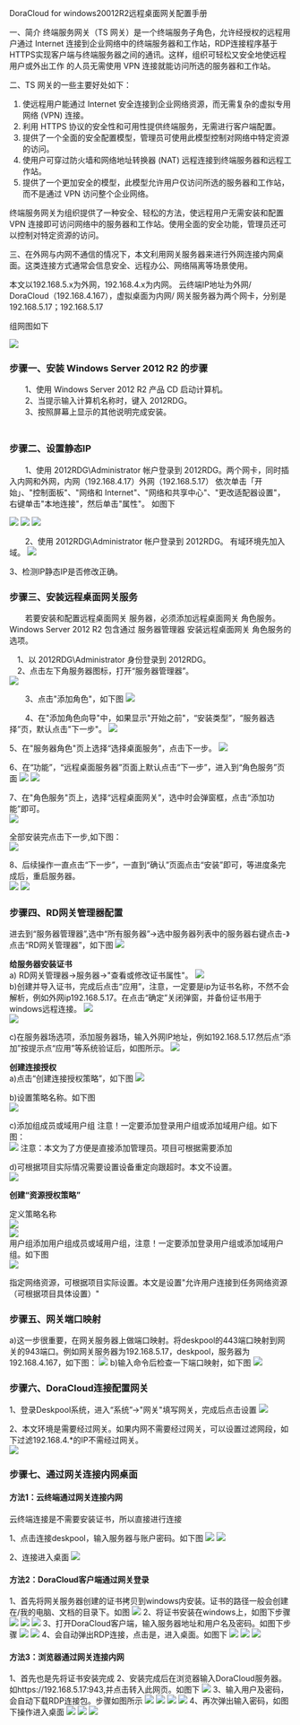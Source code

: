  
DoraCloud for windows20012R2远程桌面网关配置手册
 
 
一、简介 
终端服务网关（TS 网关）是一个终端服务子角色，允许经授权的远程用户通过 Internet 连接到企业网络中的终端服务器和工作站，RDP连接程序基于HTTPS实现客户端与终端服务器之间的通讯。这样，组织可轻松又安全地使远程用户或外出工作 的人员无需使用 VPN 连接就能访问所选的服务器和工作站。 
 
二、TS 网关的一些主要好处如下：    
1. 使远程用户能通过 Internet 安全连接到企业网络资源，而无需复杂的虚拟专用网络 (VPN) 连接。   
2. 利用 HTTPS 协议的安全性和可用性提供终端服务，无需进行客户端配置。   
3. 提供了一个全面的安全配置模型，管理员可使用此模型控制对网络中特定资源的访问。    
4. 使用户可穿过防火墙和网络地址转换器 (NAT) 远程连接到终端服务器和远程工作站。   
5. 提供了一个更加安全的模型，此模型允许用户仅访问所选的服务器和工作站，而不是通过 VPN 访问整个企业网络。    
 
终端服务网关为组织提供了一种安全、轻松的方法，使远程用户无需安装和配置 VPN 连接即可访问网络中的服务器和工作站。使用全面的安全功能，管理员还可以控制对特定资源的访问。

三、在外网与内网不通信的情况下，本文利用网关服务器来进行外网连接内网桌面。这类连接方式通常会信息安全、远程办公、网络隔离等场景使用。

本文以192.168.5.x为外网，192.168.4.x为内网。
云终端IP地址为外网/
  DoraCloud（192.168.4.167），虚拟桌面为内网/
   网关服务器为两个网卡，分别是192.168.5.17；192.168.5.17

组网图如下
 
![](./images/gateway_remote_service15.png.png) 


### 步骤一、安装 Windows Server 2012 R2 的步骤
　　1、使用 Windows Server 2012 R2 产品 CD 启动计算机。  
　　2、当提示输入计算机名称时，键入 2012RDG。  
　　3、按照屏幕上显示的其他说明完成安装。  
　
### 步骤二、设置静态IP
　　1、使用 2012RDG\Administrator 帐户登录到 2012RDG。两个网卡，同时插入内网和外网，内网（192.168.4.17）外网（192.168.5.17） 依次单击「开始」、"控制面板"、"网络和 Internet"、"网络和共享中心"、"更改适配器设置"，右键单击"本地连接"，然后单击"属性"。 如图下

 ![](./images/gateway_remote_service17.png.png) 
 ![](./images/gateway_remote_service18.png.png) 
 ![](./images/gateway_remote_service19.png.png) 

　　2、使用 2012RDG\Administrator 帐户登录到 2012RDG。 有域环境先加入域。
  ![](./images/gateway_remote_service16.png.png) 

3、检测IP静态IP是否修改正确。

### 步骤三、安装远程桌面网关服务
　　若要安装和配置远程桌面网关 服务器，必须添加远程桌面网关 角色服务。Windows Server 2012 R2 包含通过 服务器管理器 安装远程桌面网关 角色服务的选项。  

　1、以 2012RDG\Administrator 身份登录到 2012RDG。  
　2、点击左下角服务器图标，打开“服务器管理器”。  
  ![](./images/gateway_install1.png)

　　3、点击"添加角色"，如下图
  ![](./images/gateway_install2.png)

　　4、在"添加角色向导"中，如果显示"开始之前"，“安装类型”，“服务器选择”页，默认点击"下一步"。
  ![](./images/gateway_install3.png)

5、在"服务器角色"页上选择“选择桌面服务”，点击下一步。
![](./images/gateway_install4.png)

6、在“功能”，“远程桌面服务器”页面上默认点击“下一步”，进入到“角色服务”页面
![](./images/gateway_install5.png)
![](./images/gateway_install6.png)

7、在"角色服务"页上，选择“远程桌面网关”，选中时会弹窗框，点击“添加功能”即可。   
![](./images/gateway_install7.png)

全部安装完点击下一步,如下图：  
![](./images/gateway_install8.png)

8、后续操作一直点击“下一步”，一直到“确认”页面点击“安装”即可，等进度条完成后，重启服务器。  
![](./images/gateway_install9.png)
![](./images/gateway_install10.png)
　
### 步骤四、RD网关管理器配置

进去到“服务器管理器”,选中“所有服务器”->选中服务器列表中的服务器右键点击-》点击“RD网关管理器”，如下图
![](./images/gateway_remote_service1.png)  

**给服务器安装证书**  
 a) RD网关管理器->服务器->"查看或修改证书属性"。
  ![](./images/gateway_remote_service2.png)  
 b)创建并导入证书，完成后点击“应用”，注意，一定要是ip为证书名称，不然不会解析，例如外网ip192.168.5.17。在点击“确定”关闭弹窗，并备份证书用于windows远程连接。
 ![](./images/gateway_remote_service20.png.png)  
   ![](./images/gateway_remote_service4.png)  

 c)在服务器场选项，添加服务器场，输入外网IP地址，例如192.168.5.17.然后点“添加”按提示点“应用”等系统验证后，如图所示。
   ![](./images/gateway_remote_service21.png.png)  

**创建连接授权**  
a)点击“创建连接授权策略”，如下图
   ![](./images/gateway_remote_service6.png)  

b)设置策略名称。如下图  
 ![](./images/gateway_remote_service7.png)  

c)添加组成员或域用户组 注意！一定要添加登录用户组或添加域用户组。如下图：     
   ![](./images/gateway_remote_service22.png.png) 
注意：本文为了方便是直接添加管理员。项目可根据需要添加

d)可根据项目实际情况需要设置设备重定向跟超时。本文不设置。  
   ![](./images/gateway_remote_service24.png.png)

**创建“资源授权策略”**  

定义策略名称  
 ![](./images/gateway_remote_service10.png)  
 ![](./images/gateway_remote_service11.png)   
用户组添加用户组成员或域用户组，注意！一定要添加登录用户组或添加域用户组。如下图  
   ![](./images/gateway_remote_service23.png.png) 
 
指定网络资源，可根据项目实际设置。本文是设置"允许用户连接到任务网络资源（可根据项目具体设置）"  


### 步骤五、网关端口映射

a)这一步很重要，在网关服务器上做端口映射。将deskpool的443端口映射到网关的943端口。例如网关服务器为192.168.5.17，deskpool，服务器为
192.168.4.167，如下图：
 ![](./images/gateway_remote_service10.png.png) 
b)输入命令后检查一下端口映射，如下图
 ![](./images/gateway_remote_service11.png.png) 

### 步骤六、DoraCloud连接配置网关
1、登录Deskpool系统，进入“系统”->"网关"填写网关，完成后点击设置
![](./images/gateway_remote_service43.png.png)

2、本文环境是需要经过网关。如果内网不需要经过网关，可以设置过滤网段，如下过滤192.168.4.*的IP不需经过网关。  
![](./images/gateway_remote_service44.png.png)


### 步骤七、通过网关连接内网桌面

#### 方法1：云终端通过网关连接内网
云终端连接是不需要安装证书，所以直接进行连接

1、点击连接deskpool，输入服务器与账户密码。如下图
 ![](./images/gateway_remote_service12.png.png)
 ![](./images/gateway_remote_service13.png.png)

2、连接进入桌面
 ![](./images/gateway_remote_service14.png.png)   

#### 方法2：DoraCloud客户端通过网关登录


1、首先将网关服务器创建的证书拷贝到windows内安装。证书的路径一般会创建在/我的电脑、文档的目录下。如图
   ![](./images/gateway_remote_service25.png.png)
2、将证书安装在windows上，如图下步骤
 ![](./images/gateway_remote_service26.png.png)
 ![](./images/gateway_remote_service27.png.png)
 ![](./images/gateway_remote_service28.png.png)
3、打开DoraCloud客户端，输入服务器地址和用户名及密码。如图下步骤
![](./images/gateway_remote_service31.png.png)
![](./images/gateway_remote_service30.png.png)
4、会自动弹出RDP连接，点击是，进入桌面。如图下
![](./images/gateway_remote_service32.png.png)
![](./images/gateway_remote_service33.png.png)
![](./images/gateway_remote_service34.png.png)

#### 方法3：浏览器通过网关连接内网
1、首先也是先将证书安装完成
2、安装完成后在浏览器输入DoraCloud服务器。如https://192.168.5.17:943,并点击转入此网页。如图下
![](./images/gateway_remote_service35.png.png)
3、输入用户及密码，会自动下载RDP连接包。步骤如图所示
![](./images/gateway_remote_service36.png.png)
![](./images/gateway_remote_service37.png.png)
![](./images/gateway_remote_service38.png.png)
![](./images/gateway_remote_service39.png.png)
4、再次弹出输入密码，如图下操作进入桌面
![](./images/gateway_remote_service40.png.png)
![](./images/gateway_remote_service41.png.png)
![](./images/gateway_remote_service42.png.png)